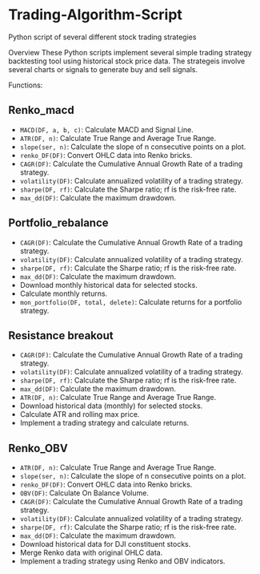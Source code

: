 # Trading-Algorithm-Script
Python script of several different stock trading strategies 

Overview
These Python scripts implement several simple trading strategy backtesting tool using historical stock price data. The strategeis involve several charts or signals to generate buy and sell signals.


Functions:
## Renko_macd
- `MACD(DF, a, b, c)`: Calculate MACD and Signal Line.
- `ATR(DF, n)`: Calculate True Range and Average True Range.
- `slope(ser, n)`: Calculate the slope of n consecutive points on a plot.
- `renko_DF(DF)`: Convert OHLC data into Renko bricks.
- `CAGR(DF)`: Calculate the Cumulative Annual Growth Rate of a trading strategy.
- `volatility(DF)`: Calculate annualized volatility of a trading strategy.
- `sharpe(DF, rf)`: Calculate the Sharpe ratio; rf is the risk-free rate.
- `max_dd(DF)`: Calculate the maximum drawdown.

## Portfolio_rebalance
- `CAGR(DF)`: Calculate the Cumulative Annual Growth Rate of a trading strategy.
- `volatility(DF)`: Calculate annualized volatility of a trading strategy.
- `sharpe(DF, rf)`: Calculate the Sharpe ratio; rf is the risk-free rate.
- `max_dd(DF)`: Calculate the maximum drawdown.
- Download monthly historical data for selected stocks.
- Calculate monthly returns.
- `mon_portfolio(DF, total, delete)`: Calculate returns for a portfolio strategy.

## Resistance breakout
- `CAGR(DF)`: Calculate the Cumulative Annual Growth Rate of a trading strategy.
- `volatility(DF)`: Calculate annualized volatility of a trading strategy.
- `sharpe(DF, rf)`: Calculate the Sharpe ratio; rf is the risk-free rate.
- `max_dd(DF)`: Calculate the maximum drawdown.
- `ATR(DF, n)`: Calculate True Range and Average True Range.
- Download historical data (monthly) for selected stocks.
- Calculate ATR and rolling max price.
- Implement a trading strategy and calculate returns.

## Renko_OBV
- `ATR(DF, n)`: Calculate True Range and Average True Range.
- `slope(ser, n)`: Calculate the slope of n consecutive points on a plot.
- `renko_DF(DF)`: Convert OHLC data into Renko bricks.
- `OBV(DF)`: Calculate On Balance Volume.
- `CAGR(DF)`: Calculate the Cumulative Annual Growth Rate of a trading strategy.
- `volatility(DF)`: Calculate annualized volatility of a trading strategy.
- `sharpe(DF, rf)`: Calculate the Sharpe ratio; rf is the risk-free rate.
- `max_dd(DF)`: Calculate the maximum drawdown.
- Download historical data for DJI constituent stocks.
- Merge Renko data with original OHLC data.
- Implement a trading strategy using Renko and OBV indicators.
